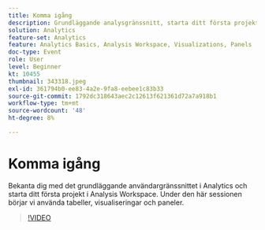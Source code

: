 ```yaml
---
title: Komma igång
description: Grundläggande analysgränssnitt, starta ditt första projekt i Analysis Workspace och börja använda tabeller, visualiseringar och paneler.
solution: Analytics
feature-set: Analytics
feature: Analytics Basics, Analysis Workspace, Visualizations, Panels
doc-type: Event
role: User
level: Beginner
kt: 10455
thumbnail: 343318.jpeg
exl-id: 361794b0-ee83-4a2e-9fa8-eebee1c83b33
source-git-commit: 1792dc318643aec2c12613f621361d72a7a918b1
workflow-type: tm+mt
source-wordcount: '48'
ht-degree: 8%

---
```


# Komma igång

Bekanta dig med det grundläggande användargränssnittet i Analytics och starta ditt första projekt i Analysis Workspace. Under den här sessionen börjar vi använda tabeller, visualiseringar och paneler.

>[!VIDEO](https://video.tv.adobe.com/v/343318/?quality=12&learn=on)
